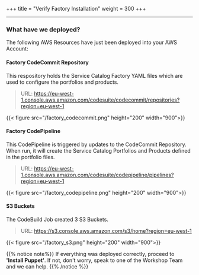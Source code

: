 +++
title = "Verify Factory Installation"
weight = 300
+++

---

### What have we deployed?
The following AWS Resources have just been deployed into your AWS Account:

#### Factory CodeCommit Repository
This respository holds the Service Catalog Factory YAML files which are used to configure the portfolios and products.

> URL: https://eu-west-1.console.aws.amazon.com/codesuite/codecommit/repositories?region=eu-west-1

{{< figure src="/factory_codecommit.png" height="200" width="900">}}


#### Factory CodePipeline
This CodePipeline is triggered by updates to the CodeCommit Repository. When run, it will create the Service Catalog Portfolios and Products defined in the portfolio files. 

> URL: https://eu-west-1.console.aws.amazon.com/codesuite/codepipeline/pipelines?region=eu-west-1

{{< figure src="/factory_codepipeline.png" height="200" width="900">}}

#### S3 Buckets
The CodeBuild Job created 3 S3 Buckets.

> URL: https://s3.console.aws.amazon.com/s3/home?region=eu-west-1

{{< figure src="/factory_s3.png" height="200" width="900">}}

{{% notice note%}}
If everything was deployed correctly, proceed to **'Install Puppet'**. If not, don't worry, speak to one of the Workshop Team and we can help.
{{% /notice %}}